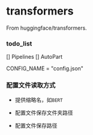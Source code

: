 # transformers
From huggingface/transformers.


### todo_list

[] Pipelines
[] AutoPart

CONFIG_NAME = "config.json"

### 配置文件读取方式

- 提供缩略名，如`BERT`

- 配置文件保存文件夹路径

- 配置文件保存路径
